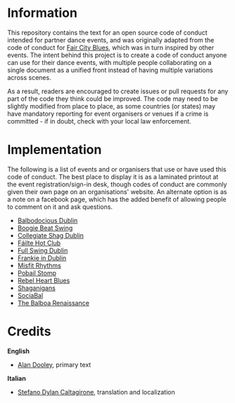 # Information
This repository contains the text for an open source code of conduct intended for partner dance events, and was originally adapted from the code of conduct for [Fair City Blues](http://faircityblues.com/code.html), which was in turn inspired by other events. The intent behind this project is to create a code of conduct anyone can use for their dance events, with multiple people collaborating on a single document as a unified front instead of having multiple variations across scenes.

As a result, readers are encouraged to create issues or pull requests for any part of the code they think could be improved. The code may need to be slightly modified from place to place, as some countries (or states) may have mandatory reporting for event organisers or venues if a crime is committed - if in doubt, check with your local law enforcement.

# Implementation
The following is a list of events and or organisers that use or have used this code of conduct. The best place to display it is as a laminated printout at the event registration/sign-in desk, though codes of conduct are commonly given their own page on an organisations' website. An alternate option is as a note on a facebook page, which has the added benefit of allowing people to comment on it and ask questions.

* [Balbodocious Dublin](https://www.balbodaciousdublin.com/)
* [Boogie Beat Swing](http://swingdancedublin.ie/)
* [Collegiate Shag Dublin](https://www.facebook.com/shagdublin/)
* [Fáilte Hot Club](https://www.facebook.com/failtehotclub/)
* [Full Swing Dublin](https://www.fullswing.ie/)
* [Frankie in Dublin](http://frankieindublin.com/)
* [Misfit Rhythms](https://www.facebook.com/misfitrhythms/)
* [Pobail Stomp](https://www.facebook.com/pobailstomp/)
* [Rebel Heart Blues](https://www.facebook.com/rebelblues.ie/)
* [Shaganigans](https://www.facebook.com/Shaganigans/)
* [SociaBal](https://www.facebook.com/SociaBalDublin/)
* [The Balboa Renaissance](https://www.balboarenaissance.ie/)

# Credits
**English**
* [Alan Dooley](https://www.adubhlaoich.ie/), primary text

**Italian**
* [Stefano Dylan Caltagirone](stefanodylan@libero.it), translation and localization
